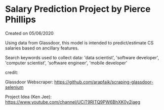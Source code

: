 # Salary Prediction Project by Pierce Phillips

Created on 05/06/2020

Using data from Glassdoor, this model is intended to predict/estimate CS salaries based on ancillary features.

Search keywords used to collect data: 'data scientist', 'software developer', 'computer scientist', 'software engineer', 'mobile developer'


credit:

Glassdoor Webscraper: https://github.com/arapfaik/scraping-glassdoor-selenium

Project Idea (Ken Jee): https://www.youtube.com/channel/UCiT9RITQ9PW6BhXK0y2jaeg
